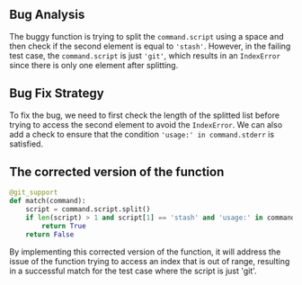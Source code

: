 ## Bug Analysis
The buggy function is trying to split the `command.script` using a space and then check if the second element is equal to `'stash'`. However, in the failing test case, the `command.script` is just `'git'`, which results in an `IndexError` since there is only one element after splitting.

## Bug Fix Strategy
To fix the bug, we need to first check the length of the splitted list before trying to access the second element to avoid the `IndexError`. We can also add a check to ensure that the condition `'usage:' in command.stderr` is satisfied.

## The corrected version of the function
```python
@git_support
def match(command):
    script = command.script.split()
    if len(script) > 1 and script[1] == 'stash' and 'usage:' in command.stderr:
        return True
    return False
``` 

By implementing this corrected version of the function, it will address the issue of the function trying to access an index that is out of range, resulting in a successful match for the test case where the script is just 'git'.